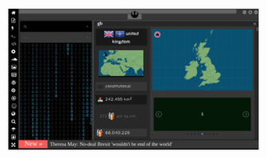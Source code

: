 
![Image](brexit.png)

<!-- 
https://www.uludagsozluk.com/k/sokaklar%C4%B1m%C4%B1z-gen%C3%A7lerimizle-%C3%A7ok-daha-g%C3%BCzel/
https://www.chp.org.tr/ bkz gışıştarın iyice yerleşmesi
bkz e devlet soy ağacı sorgularken ceddin deden dinlemek
bkz hoşlaşılan cumburlop başkanının profilini fareyle okşamak
https://www.tccb.gov.tr/ bkz bi bakışı var sanırsın şampiyonlar ligi bilader
bkz gılıştarın goltuğa yapışması
bkz millet himzet beklerken gışıştarın osura osura uyuması
https://www.uludagsozluk.com/k/%C3%A7%C4%B1ld%C4%B1rsan%C4%B1z-da-kudursan%C4%B1z-da-akp-pkk-y%C4%B1-bitirecek/
->

![Image](wiccanyear.png)

[![Image](hearthemoment.png)](http://www.taschen-transfer.com/media/downloads/teaser_ce_buendchen.pdf)

[![Image](myth-of-the-jewish-genome.png)](https://www.npmjs.com/package/browserless)

![Image](mediasource.png)

![Image](ISS.png)

[![Image](完璧.png)](https://www.ibm.com/developerworks/jp/aix/library/au-errnovariable/index.html)

![Image](voyager.png)

![Image](stone-sky.png)


